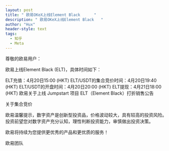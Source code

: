 ```yaml
---
layout: post
title: " 欧易OKeX上线Element Black      "
description: " 欧易OKeX上线Element Black   "
author: "Hux"
header-style: text
tags:
  - 知乎
  - Meta
---
```


尊敬的欧易用户：

欧易上线Element Black (ELT)，具体时间如下：

ELT充值：4月20日15:00 (HKT)
ELT/USDT的集合竞价时间：4月20日19:40 (HKT)
ELT/USDT的开盘时间：4月20日20:00 (HKT)
ELT提现：4月21日18:00 (HKT)
欧易关于上线 Jumpstart 项目 ELT（Element Black）打折销售公告 

关于集合竞价

欧易温馨提示，数字资产是创新型投资品，价格波动较大，具有较高的投资风险。投资前望您对数字资产充分认知，理性判断投资能力，审慎做出投资决策。

欧易将持续为您提供更优秀的产品和更优质的服务！ 

欧易团队
